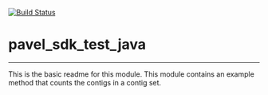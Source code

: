 [![Build Status](https://travis-ci.org/psnovichkov/pavel_sdk_test_java.svg?branch=master)](https://travis-ci.org/psnovichkov/pavel_sdk_test_java)

# pavel_sdk_test_java
---

This is the basic readme for this module. This module contains an example method that counts the contigs in a contig set.